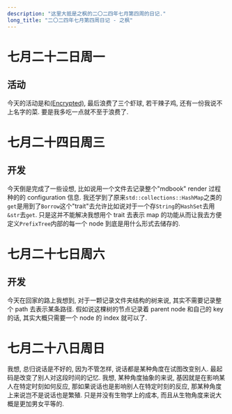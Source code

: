 ```yaml
---
description: "这里大抵是之枫的二〇二四年七月第四周的日记."
long_title: "二〇二四年七月第四周日记 - 之枫"
---
```


# 七月二十二日周一

## 活动

今天的活动是和[(Encrypted)](#PACMAPECKOLDHFGLHAMMBEICKLCMPDMGKIGLCDCJOEJFCLOEMKENINMMFEEEBPPPNEMBACLBKKBGDIJHFAIOHFAPJBLADDHOBNPHOFKGEJAMOILHEPOAHDCMMCBDDIOBJEHAMDLECKJMOMGOCGKPJEJEHLIJGHINLDHPJGLM), 最后浪费了三个虾球, 若干辣子鸡, 还有一份我说不上名字的菜. 要是我多吃一点就不至于浪费了.

# 七月二十四日周三

## 开发

今天倒是完成了一些设想, 比如说用一个文件去记录整个"mdbook" render 过程种的的 configuration 信息. 我还学到了原来`std::collections::HashMap`之类的`get`是用到了`Borrow`这个"trait"去允许比如说对于一个存`String`的`HashSet`去用`&str`去`get`. 只是这并不能解决我想用个 trait 去表示 map 的功能从而让我去方便定义`PrefixTree`内部的每一个 node 到底是用什么形式去储存的.

# 七月二十七日周六

## 开发

今天在回家的路上我想到, 对于一颗记录文件夹结构的树来说, 其实不需要记录整个 path 去表示某条路径. 假如说这棵树的节点记录着 parent node 和自己的 key 的话, 其实大概只需要一个 node 的 index 就可以了.

# 七月二十八日周日

我想, 总归说话是不好的, 因为不管怎样, 说话都是某种角度在试图改变别人. 最起码是改变了别人对这段时间的记忆. 我想, 某种角度抽象的来说, 基因就是在影响某人在特定时刻如何反应, 那如果说话也是影响别人在特定时刻的反应, 那某种角度上来说岂不是说话也是繁殖. 只是并没有生物学上的成本, 而且从生物角度来说大概是更加男女平等的.
